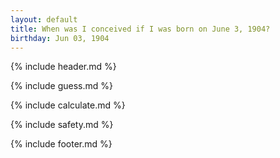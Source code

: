 ```yaml
---
layout: default
title: When was I conceived if I was born on June 3, 1904?
birthday: Jun 03, 1904
---
```


{% include header.md %}

{% include guess.md %}

{% include calculate.md %}

{% include safety.md %}

{% include footer.md %}




